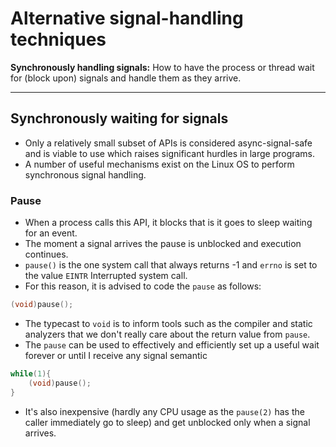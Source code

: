 # Alternative signal-handling techniques

**Synchronously handling signals:** How to have the process or thread wait for (block upon) signals and handle them as they arrive.

---

## Synchronously waiting for signals

- Only a relatively small subset of APIs is considered async-signal-safe and is viable to use which raises significant hurdles in large programs.
- A number of useful mechanisms exist on the Linux OS to perform synchronous signal handling.

### Pause

- When a process calls this API, it blocks that is it goes to sleep waiting for an event.
- The moment a signal arrives the pause is unblocked and execution continues.
- `pause()` is the one system call that always returns -1 and `errno` is set to the value `EINTR` Interrupted system call.
- For this reason, it is advised to code the `pause` as follows:

```c
(void)pause();
```

- The typecast to `void` is to inform tools such as the compiler and static analyzers that we don't really care about the return value from `pause`.
- The `pause` can be used to effectively and efficiently set up a useful wait forever or until I receive any signal semantic

```c
while(1){
    (void)pause();
}
```

- It's also inexpensive (hardly any CPU usage as the `pause(2)` has the caller immediately go to sleep) and get unblocked only when a signal arrives.

